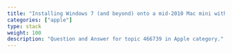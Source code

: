 ```yaml
---
title: "Installing Windows 7 (and beyond) onto a mid-2010 Mac mini with Mac OS X Snow Leopard without Boot Camp or an optical (DVD) drive"
categories: ["apple"]
type: stack
weight: 100
description: "Question and Answer for topic 466739 in Apple category."
---
```

